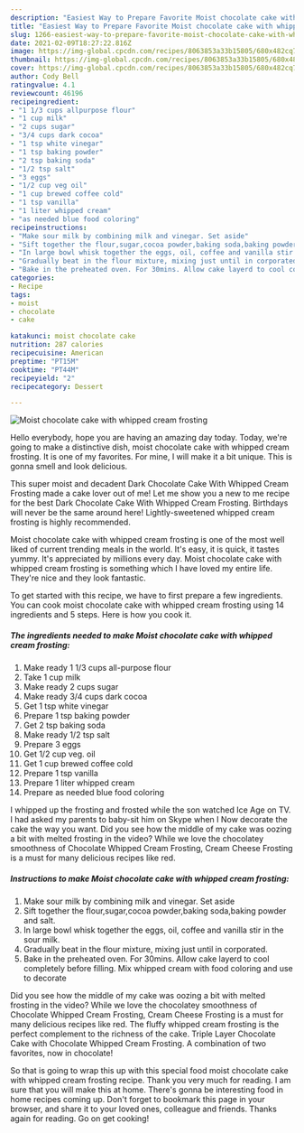 ```yaml
---
description: "Easiest Way to Prepare Favorite Moist chocolate cake with whipped cream frosting"
title: "Easiest Way to Prepare Favorite Moist chocolate cake with whipped cream frosting"
slug: 1266-easiest-way-to-prepare-favorite-moist-chocolate-cake-with-whipped-cream-frosting
date: 2021-02-09T18:27:22.816Z
image: https://img-global.cpcdn.com/recipes/8063853a33b15805/680x482cq70/moist-chocolate-cake-with-whipped-cream-frosting-recipe-main-photo.jpg
thumbnail: https://img-global.cpcdn.com/recipes/8063853a33b15805/680x482cq70/moist-chocolate-cake-with-whipped-cream-frosting-recipe-main-photo.jpg
cover: https://img-global.cpcdn.com/recipes/8063853a33b15805/680x482cq70/moist-chocolate-cake-with-whipped-cream-frosting-recipe-main-photo.jpg
author: Cody Bell
ratingvalue: 4.1
reviewcount: 46196
recipeingredient:
- "1 1/3 cups allpurpose flour"
- "1 cup milk"
- "2 cups sugar"
- "3/4 cups dark cocoa"
- "1 tsp white vinegar"
- "1 tsp baking powder"
- "2 tsp baking soda"
- "1/2 tsp salt"
- "3 eggs"
- "1/2 cup veg oil"
- "1 cup brewed coffee cold"
- "1 tsp vanilla"
- "1 liter whipped cream"
- "as needed blue food coloring"
recipeinstructions:
- "Make sour milk by combining milk and vinegar. Set aside"
- "Sift together the flour,sugar,cocoa powder,baking soda,baking powder and salt."
- "In large bowl whisk together the eggs, oil, coffee and vanilla stir in the sour milk."
- "Gradually beat in the flour mixture, mixing just until in corporated."
- "Bake in the preheated oven. For 30mins. Allow cake layerd to cool completely before filling. Mix whipped cream with food coloring and use to decorate"
categories:
- Recipe
tags:
- moist
- chocolate
- cake

katakunci: moist chocolate cake 
nutrition: 287 calories
recipecuisine: American
preptime: "PT15M"
cooktime: "PT44M"
recipeyield: "2"
recipecategory: Dessert

---
```



![Moist chocolate cake with whipped cream frosting](https://img-global.cpcdn.com/recipes/8063853a33b15805/680x482cq70/moist-chocolate-cake-with-whipped-cream-frosting-recipe-main-photo.jpg)

Hello everybody, hope you are having an amazing day today. Today, we're going to make a distinctive dish, moist chocolate cake with whipped cream frosting. It is one of my favorites. For mine, I will make it a bit unique. This is gonna smell and look delicious.

This super moist and decadent Dark Chocolate Cake With Whipped Cream Frosting made a cake lover out of me! Let me show you a new to me recipe for the best Dark Chocolate Cake With Whipped Cream Frosting. Birthdays will never be the same around here! Lightly-sweetened whipped cream frosting is highly recommended.

Moist chocolate cake with whipped cream frosting is one of the most well liked of current trending meals in the world. It's easy, it is quick, it tastes yummy. It's appreciated by millions every day. Moist chocolate cake with whipped cream frosting is something which I have loved my entire life. They're nice and they look fantastic.


To get started with this recipe, we have to first prepare a few ingredients. You can cook moist chocolate cake with whipped cream frosting using 14 ingredients and 5 steps. Here is how you cook it.

<!--inarticleads1-->

##### The ingredients needed to make Moist chocolate cake with whipped cream frosting:

1. Make ready 1 1/3 cups all-purpose flour
1. Take 1 cup milk
1. Make ready 2 cups sugar
1. Make ready 3/4 cups dark cocoa
1. Get 1 tsp white vinegar
1. Prepare 1 tsp baking powder
1. Get 2 tsp baking soda
1. Make ready 1/2 tsp salt
1. Prepare 3 eggs
1. Get 1/2 cup veg. oil
1. Get 1 cup brewed coffee cold
1. Prepare 1 tsp vanilla
1. Prepare 1 liter whipped cream
1. Prepare as needed blue food coloring


I whipped up the frosting and frosted while the son watched Ice Age on TV. I had asked my parents to baby-sit him on Skype when I Now decorate the cake the way you want. Did you see how the middle of my cake was oozing a bit with melted frosting in the video? While we love the chocolatey smoothness of Chocolate Whipped Cream Frosting, Cream Cheese Frosting is a must for many delicious recipes like red. 

<!--inarticleads2-->

##### Instructions to make Moist chocolate cake with whipped cream frosting:

1. Make sour milk by combining milk and vinegar. Set aside
1. Sift together the flour,sugar,cocoa powder,baking soda,baking powder and salt.
1. In large bowl whisk together the eggs, oil, coffee and vanilla stir in the sour milk.
1. Gradually beat in the flour mixture, mixing just until in corporated.
1. Bake in the preheated oven. For 30mins. Allow cake layerd to cool completely before filling. Mix whipped cream with food coloring and use to decorate


Did you see how the middle of my cake was oozing a bit with melted frosting in the video? While we love the chocolatey smoothness of Chocolate Whipped Cream Frosting, Cream Cheese Frosting is a must for many delicious recipes like red. The fluffy whipped cream frosting is the perfect complement to the richness of the cake. Triple Layer Chocolate Cake with Chocolate Whipped Cream Frosting. A combination of two favorites, now in chocolate! 

So that is going to wrap this up with this special food moist chocolate cake with whipped cream frosting recipe. Thank you very much for reading. I am sure that you will make this at home. There's gonna be interesting food in home recipes coming up. Don't forget to bookmark this page in your browser, and share it to your loved ones, colleague and friends. Thanks again for reading. Go on get cooking!
